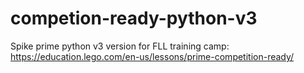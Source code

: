 # competion-ready-python-v3

Spike prime python v3 version for FLL training camp: https://education.lego.com/en-us/lessons/prime-competition-ready/



